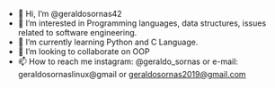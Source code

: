 - 👋 Hi, I’m @geraldosornas42
- 👀 I’m interested in Programming languages, data structures, issues related to software engineering.
- 🌱 I’m currently learning Python and C Language.
- 💞️ I’m looking to collaborate on OOP
- 📫 How to reach me instagram: @geraldo_sornas or e-mail: geraldosornaslinux@gmail or geraldosornas2019@gmail.com

<!---
geraldosornas42/geraldosornas42 is a ✨ special ✨ repository because its `README.md` (this file) appears on your GitHub profile.
You can click the Preview link to take a look at your changes.
--->
